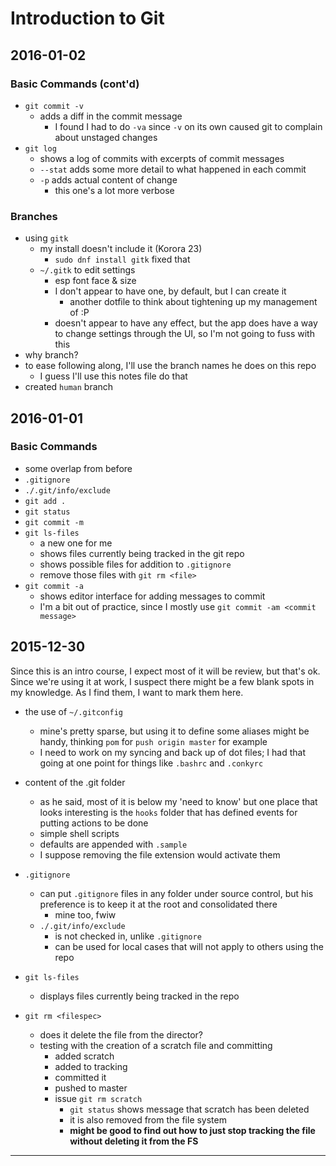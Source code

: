 # Introduction to Git
## 2016-01-02
### Basic Commands (cont'd)
- ```git commit -v```
  - adds a diff in the commit message
    - I found I had to do ```-va``` since ```-v``` on its own caused git to complain about unstaged changes
- ```git log```
  - shows a log of commits with excerpts of commit messages
  - ```--stat``` adds some more detail to what happened in each commit
  - ```-p``` adds actual content of change
    - this one's a lot more verbose
### Branches
- using ```gitk```
  - my install doesn't include it (Korora 23)
    - ```sudo dnf install gitk``` fixed that
  - ```~/.gitk``` to edit settings
    - esp font face & size
    - I don't appear to have one, by default, but I can create it
      - another dotfile to think about tightening up my management of :P
    - doesn't appear to have any effect, but the app does have a way to change settings through the UI, so I'm not going to fuss with this
- why branch?
- to ease following along, I'll use the branch names he does on this repo
  - I guess I'll use this notes file do that
- created ```human``` branch

## 2016-01-01
### Basic Commands
- some overlap from before
- ```.gitignore```
- ```./.git/info/exclude```
- ```git add .```
- ```git status```
- ```git commit -m```
- ```git ls-files```
  - a new one for me
  - shows files currently being tracked in the git repo
  - shows possible files for addition to ```.gitignore```
  - remove those files with ```git rm <file>```
- ```git commit -a```
  - shows editor interface for adding messages to commit
  - I'm a bit out of practice, since I mostly use ```git commit -am <commit message>```

## 2015-12-30
Since this is an intro course, I expect most of it will be review, but that's ok. Since we're using it at work, I suspect there might be a few blank spots in my knowledge. As I find them, I want to mark them here. 

- the use of ```~/.gitconfig```
  - mine's pretty sparse, but using it to define some aliases might be handy, thinking ```pom``` for ```push origin master``` for example
  - I need to work on my syncing and back up of dot files; I had that going at one point for things like ```.bashrc``` and ```.conkyrc```

- content of the .git folder
  - as he said, most of it is below my 'need to know' but one place that looks interesting is the ```hooks``` folder that has defined events for putting actions to be done
  - simple shell scripts
  - defaults are appended with ```.sample``` 
  - I suppose removing the file extension would activate them

- ```.gitignore```
  - can put ```.gitignore``` files in any folder under source control, but his preference is to keep it at the root and consolidated there
    - mine too, fwiw
  - ```./.git/info/exclude```
    - is not checked in, unlike ```.gitignore```
    - can be used for local cases that will not apply to others using the repo

- ```git ls-files```
  - displays files currently being tracked in the repo

- ```git rm <filespec>```
  - does it delete the file from the director?
  - testing with the creation of a scratch file and committing
    - added scratch
    - added to tracking
    - committed it
    - pushed to master
    - issue ```git rm scratch```
      - ```git status``` shows message that scratch has been deleted
      - it is also removed from the file system
      - **might be good to find out how to just stop tracking the file without deleting it from the FS**


-----